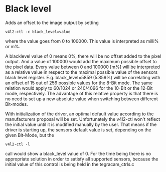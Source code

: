 # Black level
Adds an offset to the image output by setting
```
v4l2-ctl -c black_level=value
```
where the value goes from 0 to 100000. This value is interpreted as milli% or m%.

A blacklevel value of 0 means 0%, there will be no offset added to the pixel output.
And a value of 100000 would add the maximum possible offset to the pixel data.
Every value between 0 and 100000 [m%] will be interpreted as a relative value in respect
to the maximal possible value of the sensors black level register. 
E.g. black_level=5859 (5.859%) will be correlating with an offset of 15 out of 256 possible
values for the 8-Bit mode. The same relation would apply to 60/1024 or 240/4096 for the 
10-Bit or the 12-Bit mode, respectively. The advantage of this relative property is that 
there is no need to set up a new absolute value when switching between different Bit-modes.

With initialization of the driver, an optimal default value according to the manufacturers
proposal will be set. Unfortunately the v4l2-ctl won't reflect the initial value until it 
is modified manually by the user. That means if the driver is starting up, the sensors 
default value is set, depending on the given Bit-Mode, but the
```
v4l2-ctl -l
```
call would show a black_level value of 0. For the time being there is no appropriate solution
in order to satisfy all supported sensors, because the initial value of this control is being
held in the tegracam_ctrls.c

